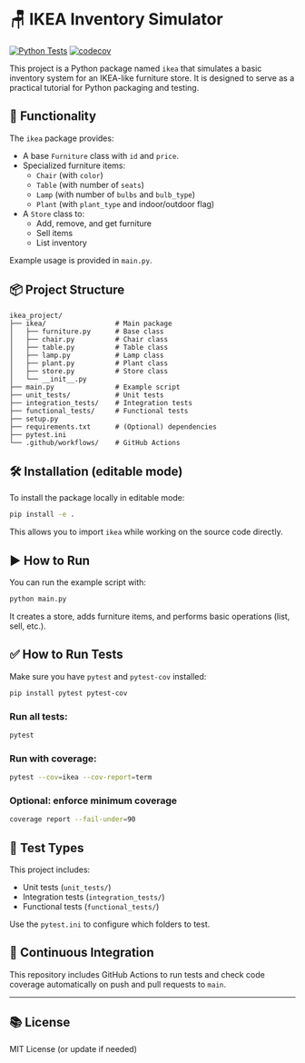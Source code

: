 # 🪑 IKEA Inventory Simulator

[![Python Tests](https://github.com/fmrico/python_testing_tutorial/actions/workflows/python-tests.yml/badge.svg)](https://github.com/fmrico/python_testing_tutorial/actions/workflows/python-tests.yml)
[![codecov](https://codecov.io/gh/fmrico/python_testing_tutorial/graph/badge.svg?token=V46IMTNUXX)](https://codecov.io/gh/fmrico/python_testing_tutorial)

This project is a Python package named `ikea` that simulates a basic inventory system for an IKEA-like furniture store. It is designed to serve as a practical tutorial for Python packaging and testing.

## 🚀 Functionality

The `ikea` package provides:

- A base `Furniture` class with `id` and `price`.
- Specialized furniture items:
  - `Chair` (with `color`)
  - `Table` (with number of `seats`)
  - `Lamp` (with number of `bulbs` and `bulb_type`)
  - `Plant` (with `plant_type` and indoor/outdoor flag)
- A `Store` class to:
  - Add, remove, and get furniture
  - Sell items
  - List inventory

Example usage is provided in `main.py`.

## 📦 Project Structure

```
ikea_project/
├── ikea/                 # Main package
│   ├── furniture.py      # Base class
│   ├── chair.py          # Chair class
│   ├── table.py          # Table class
│   ├── lamp.py           # Lamp class
│   ├── plant.py          # Plant class
│   ├── store.py          # Store class
│   └── __init__.py
├── main.py               # Example script
├── unit_tests/           # Unit tests
├── integration_tests/    # Integration tests
├── functional_tests/     # Functional tests
├── setup.py
├── requirements.txt      # (Optional) dependencies
├── pytest.ini
└── .github/workflows/    # GitHub Actions
```

## 🛠 Installation (editable mode)

To install the package locally in editable mode:

```bash
pip install -e .
```

This allows you to import `ikea` while working on the source code directly.

## ▶️ How to Run

You can run the example script with:

```bash
python main.py
```

It creates a store, adds furniture items, and performs basic operations (list, sell, etc.).

## ✅ How to Run Tests

Make sure you have `pytest` and `pytest-cov` installed:

```bash
pip install pytest pytest-cov
```

### Run all tests:

```bash
pytest
```

### Run with coverage:

```bash
pytest --cov=ikea --cov-report=term
```

### Optional: enforce minimum coverage

```bash
coverage report --fail-under=90
```

## 🧪 Test Types

This project includes:

- Unit tests (`unit_tests/`)
- Integration tests (`integration_tests/`)
- Functional tests (`functional_tests/`)

Use the `pytest.ini` to configure which folders to test.

## 🤖 Continuous Integration

This repository includes GitHub Actions to run tests and check code coverage automatically on push and pull requests to `main`.

---

## 📚 License

MIT License (or update if needed)
